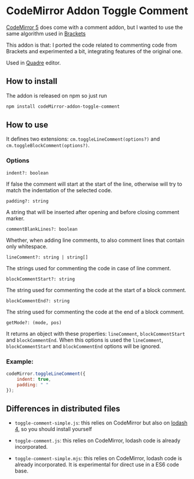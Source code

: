 # CodeMirror Addon Toggle Comment

[CodeMirror 5](https://codemirror.net) does come with a comment addon, but I wanted to use the same algorithm used in [Brackets](http://brackets.io/)

This addon is that: I ported the code related to commenting code from Brackets and experimented a bit, integrating features of the original one.

Used in [Quadre](https://github.com/quadre-code/quadre) editor.

## How to install

The addon is released on npm so just run

```sh
npm install codeMirror-addon-toggle-comment
```

## How to use

It defines two extensions: `cm.toggleLineComment(options?)` and `cm.toggleBlockComment(options?)`.

### Options

`indent?: boolean`

If false the comment will start at the start of the line, otherwise will try to match the indentation of the selected code.

`padding?: string`

A string that will be inserted after opening and before closing comment marker.

`commentBlankLines?: boolean`

Whether, when adding line comments, to also comment lines that contain only whitespace.

`lineComment?: string | string[]`

The strings used for commenting the code in case of line comment.

`blockCommentStart?: string`

The string used for commenting the code at the start of a block comment.

`blockCommentEnd?: string`

The string used for commenting the code at the end of a block comment.

`getMode?: (mode, pos)`

It returns an object with these properties: `lineComment`, `blockCommentStart` and `blockCommentEnd`.
When this options is used the `lineComment`, `blockCommentStart` and `blockCommentEnd` options will be ignored.

### Example:

```js
codeMirror.toggleLineComment({
    indent: true,
    padding: " "
});
```

## Differences in distributed files

- `toggle-comment-simple.js`: this relies on CodeMirror but also on [lodash 4](https://lodash.com/), so you should install yourself

- `toggle-comment.js`: this relies on CodeMirror, lodash code is already incorporated.

- `toggle-comment-simple.mjs`: this relies on CodeMirror, lodash code is already incorporated. It is experimental for direct use in a ES6 code base.
